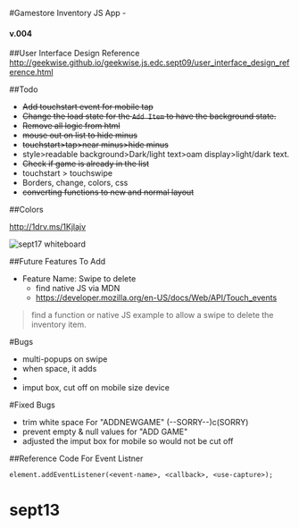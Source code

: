 #Gamestore Inventory JS App -
#### v.004

##User Interface Design Reference
<http://geekwise.github.io/geekwise.js.edc.sept09/user_interface_design_reference.html>


##Todo
* <s>Add touchstart event for mobile tap</s>
* <s>Change the load state for the `Add Item` to have the background state.</s>
* <s>Remove all logic from html</s>
* <s>mouse out on list to hide minus</s>
* <s>touchstart>tap>near minus>hide minus</s>
* style>readable background>Dark/light text>oam display>light/dark text.
* <s>Check if game is already in the list</s>
* touchstart > touchswipe
* Borders, change, colors, css
* <s>converting functions to new and normal layout</s>

##Colors

<http://1drv.ms/1Kjlajv>

![sept17 whiteboard](http://i.imgur.com/6ZZhxWNm.jpg?1)


##Future Features To Add
* Feature Name: Swipe to delete
	* find native JS via MDN
	* <https://developer.mozilla.org/en-US/docs/Web/API/Touch_events>

> find a function or native JS example
> to allow a swipe to delete the inventory item.

#Bugs
* multi-popups on swipe 
* when space, it adds <li>
* imput box, cut off on mobile size device

#Fixed Bugs
* trim white space For "ADDNEWGAME" (--SORRY--)c(SORRY)
* prevent empty & null values for "ADD GAME" 
* adjusted the imput box for mobile so would not be cut off


##Reference Code For Event Listner
```
element.addEventListener(<event-name>, <callback>, <use-capture>);
```
# sept13
